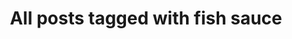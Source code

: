 ---
layout: tag
title: "All posts tagged with fish sauce"
permalink: /weblog/tags/fish-sauce/
taxonomy: fish sauce
---